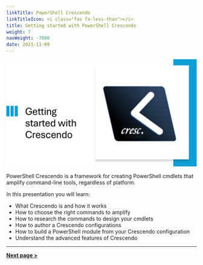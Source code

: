 ```yaml
---
linkTitle: PowerShell Crescendo
linkTitleIcon: <i class="fas fa-less-than"></i>
title: Getting started with PowerShell Crescendo
weight: 7
navWeight: -7000
date: 2021-11-09
---
```

<!-- markdownlint-disable MD041 -->
![Getting started with PowerShell Crescendo][02]

PowerShell Crescendo is a framework for creating PowerShell cmdlets that amplify command-line tools,
regardless of platform.

In this presentation you will learn:

- What Crescendo is and how it works
- How to choose the right commands to amplify
- How to research the commands to design your cmdlets
- How to author a Crescendo configurations
- How to build a PowerShell module from your Crescendo configuration
- Understand the advanced features of Crescendo

---

[**Next page &gt;**](./slide02)

<!-- link references -->
[02]: crescendo.png
